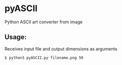 # pyASCII

Python ASCII art converter from image

## Usage:
Receives input file and output dimensions as arguments
```console
$ python3 pyASCII.py filename.png 50
```
